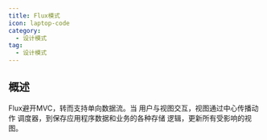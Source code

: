 ```yaml
---
title: Flux模式
icon: laptop-code
category:
  - 设计模式
tag:
  - 设计模式
---
```


## 概述

Flux避开MVC，转而支持单向数据流。当
用户与视图交互，视图通过中心传播动作
调度器，到保存应用程序数据和业务的各种存储
逻辑，更新所有受影响的视图。